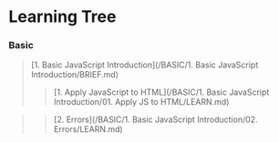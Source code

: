 # Learning Tree

### Basic
> [1. Basic JavaScript Introduction](/BASIC/1. Basic JavaScript Introduction/BRIEF.md)
> > [1. Apply JavaScript to HTML](/BASIC/1. Basic JavaScript Introduction/01. Apply JS to HTML/LEARN.md)  

> > [2. Errors](/BASIC/1. Basic JavaScript Introduction/02. Errors/LEARN.md)  

